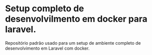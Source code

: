 # Setup completo de desenvolvilmento em docker para laravel.
Repositório padrão usado para um setup de ambiente completo de desenvolvimento em Laravel com docker.
